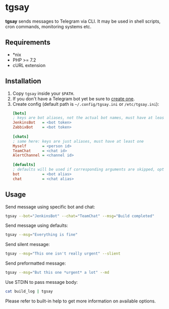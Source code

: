 tgsay
=====
**tgsay** sends messages to Telegram via CLI. It may be used in shell scripts, cron commands, monitoring systems etc.

Requirements
------------
* *nix
* PHP >= 7.2
* cURL extension

Installation
------------
1. Copy `tgsay` inside your `$PATH`.
2. If you don't have a Telegram bot yet be sure to [create one](https://core.telegram.org/bots#3-how-do-i-create-a-bot).
3. Create config (default path is `~/.config/tgsay.ini` or `/etc/tgsay.ini`):
   ```ini
   [bots]
   ; keys are bot aliases, not the actual bot names, must have at least one
   JenkinsBot   = <bot token>
   ZabbixBot    = <bot token>
    
   [chats]
   ; same here: keys are just aliases, must have at least one
   Myself       = <person id>
   TeamChat     = <chat id>
   AlertChannel = <channel id>
    
   [defaults]
   ; defaults will be used if corresponding arguments are skipped, optional
   bot          = <bot alias>
   chat         = <chat alias>

   ```

Usage
-----

Send message using specific bot and chat:
```bash
tgsay --bot="JenkinsBot" --chat="TeamChat" --msg="Build completed"
```
Send message using defaults:
```bash
tgsay --msg="Everything is fine"
```
Send silent message:
```bash
tgsay --msg="This one isn't really urgent" --slient
```
Send preformatted message:
```bash
tgsay --msg="But this one *urgent* a lot" --md
```
Use STDIN to pass message body:
```bash
cat build_log | tgsay
```
Please refer to built-in help to get more information on available options.